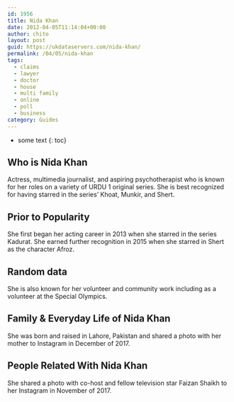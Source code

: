 ```yaml
---
id: 1956
title: Nida Khan
date: 2012-04-05T11:14:04+00:00
author: chito
layout: post
guid: https://ukdataservers.com/nida-khan/
permalink: /04/05/nida-khan
tags:
  - claims
  - lawyer
  - doctor
  - house
  - multi family
  - online
  - poll
  - business
category: Guides
---
```


* some text
{: toc}
          
          
## Who is  Nida Khan
                  
                  
                  
Actress, multimedia journalist, and aspiring psychotherapist who is known for her roles on a variety of URDU 1 original series. She is best recognized for having starred in the series&#8217; Khoat, Munkir, and Shert. 
                  
                
                
                
## Prior to Popularity 
                  
                  
                  
She first began her acting career in 2013 when she starred in the series Kadurat. She earned further recognition in 2015 when she starred in Shert as the character Afroz. 
                  
                
                
                
## Random data 
                  
                  
                  
She is also known for her volunteer and community work including as a volunteer at the Special Olympics. 
                  
                
                
                
## Family & Everyday Life of Nida Khan
                  
                  
                  
She was born and raised in Lahore, Pakistan and shared a photo with her mother to Instagram in December of 2017.
                  
                
                
                
## People Related With  Nida Khan
                  
                  
                  
She shared a photo with co-host and fellow television star Faizan Shaikh to her Instagram in November of 2017. 
                  
                
              
            
          
          
          
    
    
  
